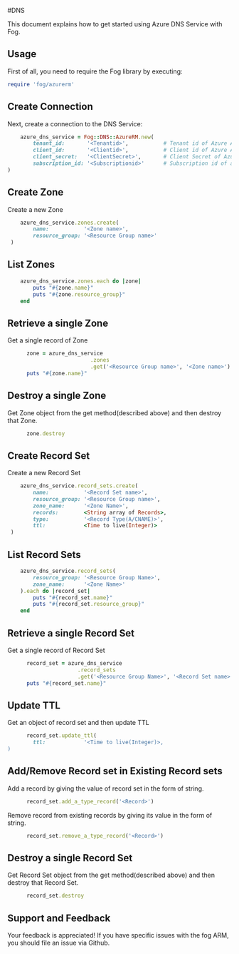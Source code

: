 #DNS

This document explains how to get started using Azure DNS Service with Fog.

## Usage

First of all, you need to require the Fog library by executing:

```ruby
require 'fog/azurerm'
```

## Create Connection

Next, create a connection to the DNS Service:

```ruby
    azure_dns_service = Fog::DNS::AzureRM.new(
        tenant_id:       '<Tenantid>',           # Tenant id of Azure Active Directory Application
        client_id:       '<Clientid>',           # Client id of Azure Active Directory Application
        client_secret:   '<ClientSecret>',       # Client Secret of Azure Active Directory Application
        subscription_id: '<Subscriptionid>'      # Subscription id of an Azure Account
)
```
## Create Zone

Create a new Zone

```ruby
    azure_dns_service.zones.create(
        name:           '<Zone name>',
        resource_group: '<Resource Group name>'
 )
```
## List Zones

```ruby
    azure_dns_service.zones.each do |zone|
        puts "#{zone.name}"
        puts "#{zone.resource_group}"
    end
```

## Retrieve a single Zone

Get a single record of Zone

```ruby
      zone = azure_dns_service
                          .zones
                          .get('<Resource Group name>', '<Zone name>')
      puts "#{zone.name}"
```

## Destroy a single Zone

Get Zone object from the get method(described above) and then destroy that Zone.

```ruby
      zone.destroy
```

## Create Record Set

Create a new Record Set

```ruby
    azure_dns_service.record_sets.create(
        name:           '<Record Set name>',
        resource_group: '<Resource Group name>',
        zone_name:      '<Zone Name>',
        records:        <String array of Records>,
        type:           '<Record Type(A/CNAME)>',
        ttl:            <Time to live(Integer)>
 )
```

## List Record Sets

```ruby
    azure_dns_service.record_sets(
        resource_group: '<Resource Group Name>',
        zone_name:      '<Zone Name>'
    ).each do |record_set|
        puts "#{record_set.name}"
        puts "#{record_set.resource_group}"
    end
```

## Retrieve a single Record Set

Get a single record of Record Set

```ruby
      record_set = azure_dns_service
                      .record_sets
                      .get('<Resource Group Name>', '<Record Set name>', '<Zone Name>', '<Record Type>')
      puts "#{record_set.name}"
```

## Update TTL

Get an object of record set and then update TTL 

```ruby
      record_set.update_ttl(
        ttl:            '<Time to live(Integer)>, 
)
```

## Add/Remove Record set in Existing Record sets

Add a record by giving the value of record set in the form of string.

```ruby
      record_set.add_a_type_record('<Record>')
```

Remove record from existing records by giving its value in the form of string.

```ruby
      record_set.remove_a_type_record('<Record>')
```

## Destroy a single Record Set

Get Record Set object from the get method(described above) and then destroy that Record Set.

```ruby
      record_set.destroy
```

## Support and Feedback
Your feedback is appreciated! If you have specific issues with the fog ARM, you should file an issue via Github.
